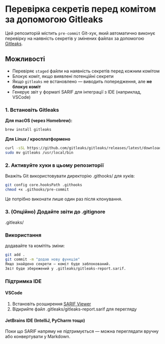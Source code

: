 # Перевірка секретів перед комітом за допомогою Gitleaks

Цей репозиторій містить `pre-commit` Git-хук, який автоматично виконує перевірку на наявність секретів у змінених файлах за допомогою [Gitleaks](https://github.com/gitleaks/gitleaks).

## Можливості

- Перевіряє `staged` файли на наявність секретів перед кожним комітом
- Блокує коміт, якщо виявлені потенційні секрети
- Якщо `gitleaks` не встановлено — виводить попередження, але **не блокує коміт**
- Генерує звіт у форматі SARIF для інтеграції з IDE (наприклад, VSCode)

### 1. Встановіть Gitleaks

**Для macOS (через Homebrew):**
```bash
brew install gitleaks
```
**Для Linux / кросплатформено**
```bash
curl -sSL https://github.com/gitleaks/gitleaks/releases/latest/download/gitleaks_$(uname -s)_$(uname -m).tar.gz | tar -xz
sudo mv gitleaks /usr/local/bin
```

### 2. Активуйте хуки в цьому репозиторії
   Вкажіть Git використовувати директорію .githooks/ для хуків:
 ```bash
git config core.hooksPath .githooks
chmod +x .githooks/pre-commit
```  
 Це потрібно виконати лише один раз після клонування.

### 3. (Опційно) Додайте звіти до .gitignore
   .gitleaks/


### Використання
додавайте та комітіть зміни:
```bash
git add .
git commit -m "додав нову функцію"
Якщо знайдено секрети — коміт буде заблокований.
Звіт буде збережений у .gitleaks/gitleaks-report.sarif.
```
### Підтримка IDE

#### VSCode
1. Встановіть розширення [SARIF Viewer](https://marketplace.visualstudio.com/items?itemName=MS-SarifVSCode.sarif-viewer) 
2. Відкрийте файл .gitleaks/gitleaks-report.sarif для перегляду

#### JetBrains IDE (IntelliJ, PyCharm тощо)
Поки що SARIF напряму не підтримується — можна переглядати вручну або 
конвертувати у Markdown.

